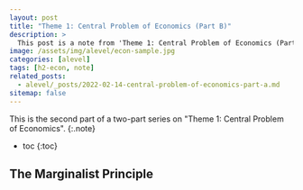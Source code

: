 ```yaml
---
layout: post
title: "Theme 1: Central Problem of Economics (Part B)"
description: >
  This post is a note from 'Theme 1: Central Problem of Economics (Part B)'
image: /assets/img/alevel/econ-sample.jpg
categories: [alevel]
tags: [h2-econ, note]
related_posts:
  - alevel/_posts/2022-02-14-central-problem-of-economics-part-a.md
sitemap: false
---
```


This is the second part of a two-part series on "Theme 1: Central Problem of Economics".
{:.note}

* toc
{:toc}

## The Marginalist Principle
